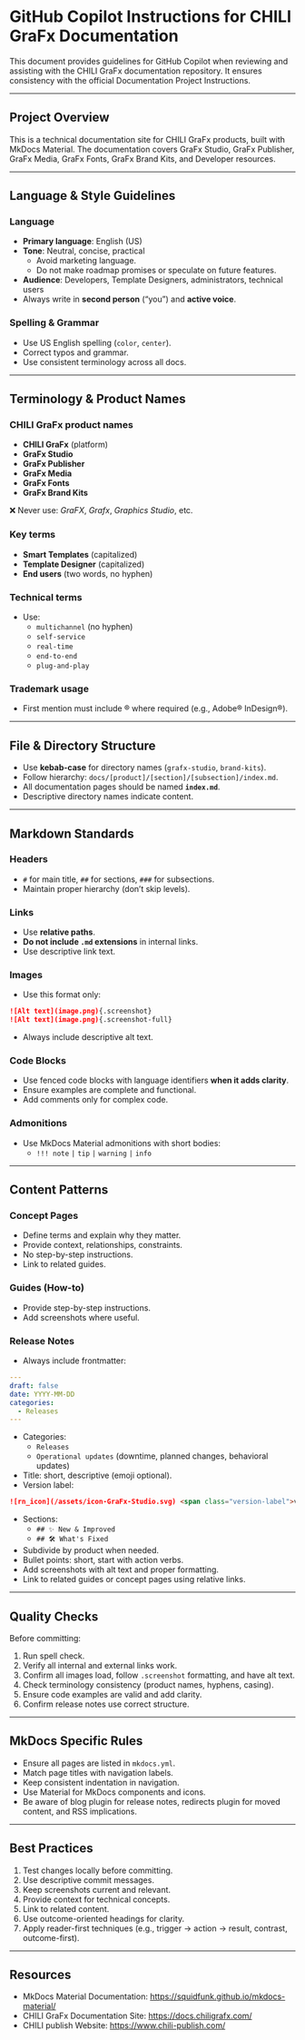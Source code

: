 # GitHub Copilot Instructions for CHILI GraFx Documentation

This document provides guidelines for GitHub Copilot when reviewing and assisting with the CHILI GraFx documentation repository. It ensures consistency with the official Documentation Project Instructions.

---

## Project Overview

This is a technical documentation site for CHILI GraFx products, built with MkDocs Material. The documentation covers GraFx Studio, GraFx Publisher, GraFx Media, GraFx Fonts, GraFx Brand Kits, and Developer resources.

---

## Language & Style Guidelines

### Language
- **Primary language**: English (US)
- **Tone**: Neutral, concise, practical  
  - Avoid marketing language.  
  - Do not make roadmap promises or speculate on future features.  
- **Audience**: Developers, Template Designers, administrators, technical users  
- Always write in **second person** (“you”) and **active voice**.

### Spelling & Grammar
- Use US English spelling (`color`, `center`).  
- Correct typos and grammar.  
- Use consistent terminology across all docs.

---

## Terminology & Product Names

### CHILI GraFx product names
- **CHILI GraFx** (platform)  
- **GraFx Studio**  
- **GraFx Publisher**  
- **GraFx Media**  
- **GraFx Fonts**  
- **GraFx Brand Kits**  

❌ Never use: *GraFX*, *Grafx*, *Graphics Studio*, etc.

### Key terms
- **Smart Templates** (capitalized)  
- **Template Designer** (capitalized)  
- **End users** (two words, no hyphen)  

### Technical terms
- Use:  
  - `multichannel` (no hyphen)  
  - `self-service`  
  - `real-time`  
  - `end-to-end`  
  - `plug-and-play`  

### Trademark usage
- First mention must include ® where required (e.g., Adobe® InDesign®).  

---

## File & Directory Structure

- Use **kebab-case** for directory names (`grafx-studio`, `brand-kits`).  
- Follow hierarchy: `docs/[product]/[section]/[subsection]/index.md`.  
- All documentation pages should be named **`index.md`**.  
- Descriptive directory names indicate content.  

---

## Markdown Standards

### Headers
- `#` for main title, `##` for sections, `###` for subsections.  
- Maintain proper hierarchy (don’t skip levels).  

### Links
- Use **relative paths**.  
- **Do not include `.md` extensions** in internal links.  
- Use descriptive link text.  

### Images
- Use this format only:  
~~~markdown
![Alt text](image.png){.screenshot}
![Alt text](image.png){.screenshot-full}
~~~
- Always include descriptive alt text.  

### Code Blocks
- Use fenced code blocks with language identifiers **when it adds clarity**.  
- Ensure examples are complete and functional.  
- Add comments only for complex code.  

### Admonitions
- Use MkDocs Material admonitions with short bodies:  
  - `!!! note` `|` `tip` `|` `warning` `|` `info`

---

## Content Patterns

### Concept Pages
- Define terms and explain why they matter.  
- Provide context, relationships, constraints.  
- No step-by-step instructions.  
- Link to related guides.  

### Guides (How-to)
- Provide step-by-step instructions.  
- Add screenshots where useful.  

### Release Notes
- Always include frontmatter:
~~~yaml
---
draft: false
date: YYYY-MM-DD
categories:
  - Releases
---
~~~
- Categories:  
  - `Releases`  
  - `Operational updates` (downtime, planned changes, behavioral updates)  
- Title: short, descriptive (emoji optional).  
- Version label:  
~~~markdown
![rn_icon](/assets/icon-GraFx-Studio.svg) <span class="version-label">vX.YY</span>
~~~
- Sections:  
  - `## ✨ New & Improved`  
  - `## 🛠️ What's Fixed`  
- Subdivide by product when needed.  
- Bullet points: short, start with action verbs.  
- Add screenshots with alt text and proper formatting.  
- Link to related guides or concept pages using relative links.  

---

## Quality Checks

Before committing:
1. Run spell check.  
2. Verify all internal and external links work.  
3. Confirm all images load, follow `.screenshot` formatting, and have alt text.  
4. Check terminology consistency (product names, hyphens, casing).  
5. Ensure code examples are valid and add clarity.  
6. Confirm release notes use correct structure.  

---

## MkDocs Specific Rules

- Ensure all pages are listed in `mkdocs.yml`.  
- Match page titles with navigation labels.  
- Keep consistent indentation in navigation.  
- Use Material for MkDocs components and icons.  
- Be aware of blog plugin for release notes, redirects plugin for moved content, and RSS implications.  

---

## Best Practices

1. Test changes locally before committing.  
2. Use descriptive commit messages.  
3. Keep screenshots current and relevant.  
4. Provide context for technical concepts.  
5. Link to related content.  
6. Use outcome-oriented headings for clarity.  
7. Apply reader-first techniques (e.g., trigger → action → result, contrast, outcome-first).  

---

## Resources

- MkDocs Material Documentation: https://squidfunk.github.io/mkdocs-material/  
- CHILI GraFx Documentation Site: https://docs.chiligrafx.com/  
- CHILI publish Website: https://www.chili-publish.com/  
